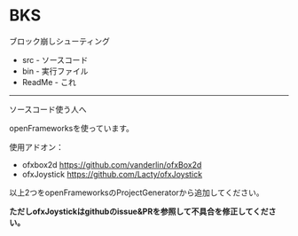 # BKS

ブロック崩しシューティング

- src - ソースコード
- bin - 実行ファイル
- ReadMe - これ

***

ソースコード使う人へ

openFrameworksを使っています。

使用アドオン：
- ofxbox2d https://github.com/vanderlin/ofxBox2d
- ofxJoystick https://github.com/Lacty/ofxJoystick

以上2つをopenFrameworksのProjectGeneratorから追加してください。

**ただしofxJoystickはgithubのissue&PRを参照して不具合を修正してください。**
